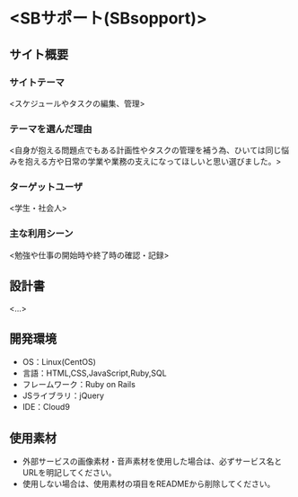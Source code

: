 # <SBサポート(SBsopport)>

## サイト概要
### サイトテーマ
<スケジュールやタスクの編集、管理>

### テーマを選んだ理由
<自身が抱える問題点でもある計画性やタスクの管理を補う為、ひいては同じ悩みを抱える方や日常の学業や業務の支えになってほしいと思い選びました。>

### ターゲットユーザ
<学生・社会人>

### 主な利用シーン
<勉強や仕事の開始時や終了時の確認・記録>

## 設計書
<...>

## 開発環境
- OS：Linux(CentOS)
- 言語：HTML,CSS,JavaScript,Ruby,SQL
- フレームワーク：Ruby on Rails
- JSライブラリ：jQuery
- IDE：Cloud9

## 使用素材
- 外部サービスの画像素材・音声素材を使用した場合は、必ずサービス名とURLを明記してください。
- 使用しない場合は、使用素材の項目をREADMEから削除してください。